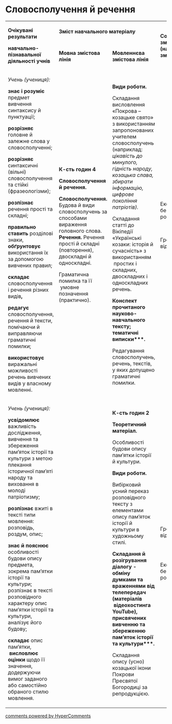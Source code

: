 <div id="hypercomments_widget" class="js-hypercomments-widget invisible"></div>

# Словосполучення й речення

<table>
<tbody>
<tr>
<td rowspan="2">
<p><strong>Очікувані результати</strong></p>
<p><strong>навчально-пізнавальної діяльності учнів </strong></p>
</td>
<td colspan="2">
<p><strong>Зміст навчального матеріалу</strong></p>
</td>
<td rowspan="2">
<p><strong>Соціокультурна змістова лінія (наскрізні змістові лінії)</strong></p>
</td>
<td rowspan="2">
<p><strong>Діяльнісна змістова лінія (компетентності)</strong></p>
</td>
</tr>
<tr>
<td>
<p><strong>Мовна змістова лінія </strong></p>
</td>
<td>
<p><strong>Мовленнєва змістова лінія </strong></p>
</td>
</tr>
<tr>
<td>
<p><em><span>Учень (учениця):</span></em></p>
<p><strong>знає і розуміє</strong><span> предмет вивчення синтаксису й пунктуації;</span></p>
<p><strong>розрізняє </strong><span>головне й залежне слова у словосполученні; </span></p>
<p><strong>розрізняє</strong><span> синтаксичні (вільні) словосполучення та стійкі (фразеологізми);</span></p>
<p><strong>розпізнає</strong><span> речення прості та складні; </span></p>
<p><strong>правильно ставить </strong><span>розділові знаки, </span><strong>обґрунтовує </strong><span>використання їх за допомогою вивчених правил;</span></p>
<p><strong>складає</strong><span> словосполучення і речення різних видів</span><strong>, </strong></p>
<p><strong>редагує </strong><span>словосполучення, речення й</span> <span>тексти, помічаючи й виправляючи граматичні помилки;</span></p>
<p><strong>використовує</strong><span> виражальні можливості речень вивчених видів у власному мовленні.</span></p>
</td>
<td>
<p><strong>К-сть годин 4</strong></p>
<p><strong>Словосполучення й речення.</strong></p>
<p><strong>Словосполучення.</strong><span> Будова й види словосполучень за способами вираження головного слова. </span><strong>Речення.</strong><span> Речення прості й складні (повторення), двоскладні й односкладні. </span></p>
<p><span>Граматична помилка та її </span><strong>&nbsp;</strong><span>умовне позначення (практично).</span></p>
</td>
<td>
<p><strong>Види роботи. </strong></p>
<p><span>Складання висловлення &laquo;Покрова &ndash; козацьке свято&raquo; з використанням запропонованих учителем словосполучень (наприклад: </span><em><span>цікавість до минулого, гідність народу, козацька слава, збирати інформацію, цифрове покоління патріотів).</span></em></p>
<p><span>Складання статті до Вікіпедії &laquo;Українські козаки: історія й сучасність&raquo; з використанням &nbsp;простих і складних, двоскладних і односкладних речень.</span></p>
<p><strong>Конспект прочитаного науково-навчального тексту; тематичні виписки***.</strong></p>
<p><span>Редагування словосполучень, речень, текстів, у яких допущено граматичні помилки.</span></p>
</td>
<td>
<p><span>Екологічна безпека і сталий розвиток </span></p>
<br />
<p><span>Громадянська відповідальність </span></p>
<br /><br /><br /></td>
<td>
<p><strong>СДМ</strong></p>
<p><strong>СГК</strong></p>
<p><strong>ЗКК</strong></p>
<p><strong>УВВЖ</strong></p>
<p><strong>КПНТ</strong></p>
<p><strong>ІКК</strong></p>
</td>
</tr>
<tr>
<td>
<p><em><span>Учень (учениця):</span></em></p>
<p><strong>усвідомлює</strong><span> важливість дослідження, вивчення та збереження пам&rsquo;яток історії та культури з метою плекання історичної пам&rsquo;яті народу та виховання в молоді патріотизму;</span></p>
<p><strong>розпізнає</strong><span> вжиті в тексті типи мовлення: розповідь, роздум, опис;</span></p>
<p><strong>знає й пояснює</strong><span> особливості будови опису предмета, зокрема пам&rsquo;ятки історії та культури; розпізнає в тексті розповідного характеру опис пам&rsquo;ятки історії та культури, аналізує його будову;</span></p>
<p><strong>складає</strong><span> опис пам&rsquo;ятки, &nbsp;</span><strong>висловлює оцінки</strong><span> щодо її значення, додержуючи вимог заданого або самостійно обраного стилю мовлення.</span></p>
</td>
<td>&nbsp;</td>
<td>
<p><strong>К-сть годин 2</strong></p>
<p><strong>Теоретичний матеріал.</strong></p>
<p><span>Особливості будови опису пам&rsquo;ятки історії й культури. </span></p>
<p><strong>Види роботи. </strong></p>
<p><span>Вибірковий усний переказ розповідного тексту з елементами опису пам&rsquo;яток історії й культури в художньому стилі.</span></p>
<p><strong>Складання й розігрування діалогу - обміну думками та враженнями від телепередач (матеріалів &nbsp;</strong><strong>відеохостинга YouTube), присвячених вивченню та збереженню пам&rsquo;яток історії та культури***.</strong></p>
<p><span>Складання опису (усно) козацької ікони Покрови Пресвятої Богородиці за репродукцією.</span></p>
</td>
<td>
<p><span>Громадянська відповідальність </span></p>
<br /><br />
<p><span>Екологічна безпека і сталий розвиток </span></p>
</td>
<td>
<p><strong>СДМ</strong></p>
<p><strong>СГК</strong></p>
<p><strong>ЗКК</strong></p>
<p><strong>УВВЖ</strong></p>
<p><strong>КПНТ</strong></p>
<p><strong>ІКК</strong></p>
</td>
</tr>
</tbody>
</table>

<div class="js-hypercomments-container">
<a href="http://hypercomments.com" class="hc-link" title="comments widget">comments powered by HyperComments</a>
</div>